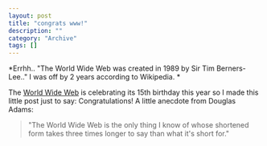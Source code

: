 ```yaml
--- 
layout: post 
title: "congrats www!"
description: ""
category: "Archive"
tags: []
---  
```

*Errhh.. "The World Wide Web was created in 1989 by Sir Tim Berners-Lee.." I was off by 2 years according to Wikipedia. *

The <a href="http://en.wikipedia.org/wiki/World_wide_web">World Wide Web</a> is celebrating its 15th birthday this year so I made this little post just to say: Congratulations!
 A little anecdote from Douglas Adams:
 
 > "The World Wide Web is the only thing I know of whose shortened form takes three times longer to say than what it's short for."
